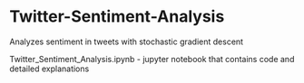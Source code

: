 # Twitter-Sentiment-Analysis
Analyzes sentiment in tweets with stochastic gradient descent

Twitter_Sentiment_Analysis.ipynb - jupyter notebook that contains code and detailed explanations
